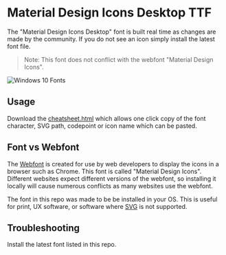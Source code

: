 # Material Design Icons Desktop TTF

The "Material Design Icons Desktop" font is built real time as changes are made by the community. If you do not see an icon simply install the latest font file.

> Note: This font does not conflict with the webfont "Material Design Icons".

![Windows 10 Fonts](https://i.imgur.com/WjjRGWj.png)

## Usage

Download the [cheatsheet.html](./cheatsheet.html) which allows one click copy of the font character, SVG path, codepoint or icon name which can be pasted.

## Font vs Webfont

The [Webfont](https://github.com/Templarian/MaterialDesign-Webfont) is created for use by web developers to display the icons in a browser such as Chrome. This font is called "Material Design Icons". Different websites expect different versions of the webfont, so installing it locally will cause numerous conflicts as many websites use the webfont.

The font in this repo was made to be be installed in your OS. This is useful for print, UX software, or software where [SVG](https://github.com/Templarian/MaterialDesign) is not supported.

## Troubleshooting

Install the latest font listed in this repo.
